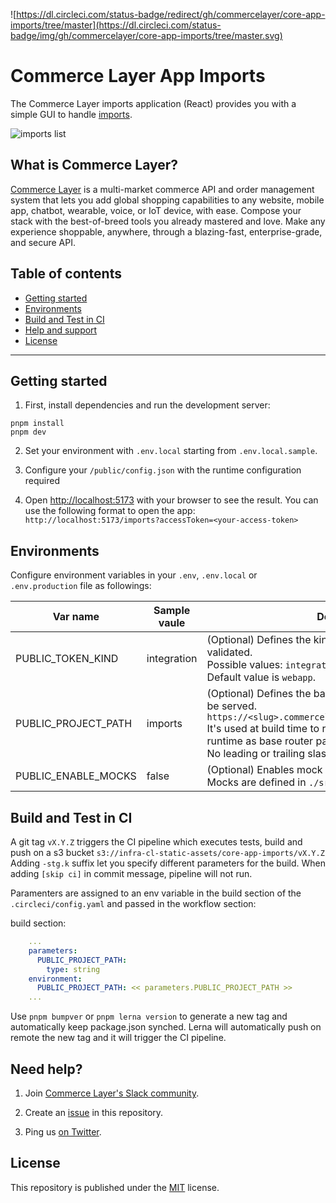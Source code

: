 ![https://dl.circleci.com/status-badge/redirect/gh/commercelayer/core-app-imports/tree/master](https://dl.circleci.com/status-badge/img/gh/commercelayer/core-app-imports/tree/master.svg)

# Commerce Layer App Imports

The Commerce Layer imports application (React) provides you with a simple GUI to handle [imports](https://docs.commercelayer.io/core/importing-resources).

![imports list](https://user-images.githubusercontent.com/30926550/218682458-d7fd4000-552f-43e7-bacf-4607684267fd.png)

## What is Commerce Layer?

[Commerce Layer](https://commercelayer.io) is a multi-market commerce API and order management system that lets you add global shopping capabilities to any website, mobile app, chatbot, wearable, voice, or IoT device, with ease. Compose your stack with the best-of-breed tools you already mastered and love. Make any experience shoppable, anywhere, through a blazing-fast, enterprise-grade, and secure API.

## Table of contents

- [Getting started](#getting-started)
- [Environments](#environments)
- [Build and Test in CI](#build-and-test-in-ci)
- [Help and support](#need-help)
- [License](#license)

---

## Getting started

1. First, install dependencies and run the development server:

```
pnpm install
pnpm dev
```

2. Set your environment with `.env.local` starting from `.env.local.sample`.

3. Configure your `/public/config.json` with the runtime configuration required

4. Open [http://localhost:5173](http://localhost:5173) with your browser to see the result. You can use the following format to open the app: `http://localhost:5173/imports?accessToken=<your-access-token>`

## Environments

Configure environment variables in your `.env`, `.env.local` or `.env.production` file as followings:

| Var name            | Sample vaule | Description                                                                                                                                                                                                                                                          |
| ------------------- | ------------ | -------------------------------------------------------------------------------------------------------------------------------------------------------------------------------------------------------------------------------------------------------------------- |
| PUBLIC_TOKEN_KIND   | integration  | (Optional) Defines the kind of token to be used and validated. <br />Possible values: `integration` or `webapp`. <br />Default value is `webapp`.                                                                                                                    |
| PUBLIC_PROJECT_PATH | imports      | (Optional) Defines the base root path where the app will be served.<br/> `https://<slug>.commercelayer.app/<PUBLIC_PROJECT_PATH>`<br /> It's used at build time to reference assets folder and at runtime as base router path. <br />No leading or trailing slashes. |
| PUBLIC_ENABLE_MOCKS | false        | (Optional) Enables mock server when set to `true`.<br /> Mocks are defined in `./src/mocks/handlers.ts`                                                                                                                                                              |

## Build and Test in CI

A git tag `vX.Y.Z` triggers the CI pipeline which executes tests, build and push on a s3 bucket `s3://infra-cl-static-assets/core-app-imports/vX.Y.Z`
Adding `-stg.k` suffix let you specify different parameters for the build.
When adding `[skip ci]` in commit message, pipeline will not run.

Paramenters are assigned to an env variable in the build section of the `.circleci/config.yaml` and passed in the workflow section:

build section:

```yaml
    ...
    parameters:
      PUBLIC_PROJECT_PATH:
        type: string
    environment:
      PUBLIC_PROJECT_PATH: << parameters.PUBLIC_PROJECT_PATH >>
    ...
```

Use `pnpm bumpver` or `pnpm lerna version` to generate a new tag and automatically keep package.json synched. Lerna will automatically push on remote the new tag and it will trigger the CI pipeline.

## Need help?

1. Join [Commerce Layer's Slack community](https://slack.commercelayer.app).

2. Create an [issue](https://github.com/commercelayer/commercelayer-cart/issues) in this repository.

3. Ping us [on Twitter](https://twitter.com/commercelayer).

## License

This repository is published under the [MIT](LICENSE) license.
